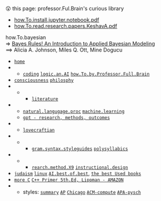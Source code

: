 😲  this page: professor.Ful.Brain's curious library  

- [how.To.install.jupyter.notebook.pdf](https://github.com/bbe2/my_library/files/11805018/how.To.install.jupyter.notebook.pdf)  
- [how.To.read.research.papers.KeshavA.pdf](https://github.com/bbe2/my_library/files/11861139/how.To.read.research.papers.KeshavA.pdf)

how.To.bayesian  
=> [Bayes Rules! An Introduction to Applied Bayesian Modeling](https://www.bayesrulesbook.com/)   
==> Alicia A. Johnson, Miles Q. Ott, Mine Dogucu  


- [`home`](https://github.com/bbe2/my_library)  
- - [`coding`](https://github.com/bbe2/my_library/tree/coding.books) [`logic.an.AI`](https://github.com/bbe2/my_library/tree/logic)  [`how.To.by.Professor.Full.Brain`](https://github.com/bbe2/my_library/tree/how.To.by.professor.brian)  
-  [`consciousness`](https://github.com/bbe2/my_library/tree/consciousness) [`philosphy`](https://github.com/bbe2/my_library/tree/philosophy)  
- - - [`literature`](https://github.com/bbe2/my_library/tree/literature)  
- - [`natural.langugage.proc`](https://github.com/bbe2/my_library/tree/natural.language.processing) [`machine.learning`](https://github.com/bbe2/my_library/tree/machine.learning)
  - [`gpt - research, methods, outcomes`](https://github.com/bbe2/my_library/tree/gpt)  
- - [`lovecraftian`](https://github.com/bbe2/my_library/tree/lovecraftian)  
- - - [`gram.syntax.styleguides`](https://github.com/bbe2/my_library/tree/syntax_grammar_style_guides) [`polysyllabics`](https://github.com/bbe2/my_library/tree/polysyllabics)  
- - - [`rearch.method.X9`](https://github.com/bbe2/my_library/tree/research.methods.biblio.X9.methods) [`instructional.design`](https://github.com/bbe2/my_library/tree/instructional.design)  
-  [`judaism`](https://github.com/bbe2/my_library/tree/judaism) [`linux`](https://github.com/bbe2/my_library/tree/linux) [`AI.best.of.best`](https://github.com/bbe2/my_library/tree/AI.the.best.of.best), [`the best Used books`](https://www.abebooks.com/)  
- [`more C`](https://github.com/bbe2/my_library/tree/coding.books)  [`C++ Primer 5th.Ed, Lippman - AMAZON`](https://www.amazon.com/Primer-5th-Stanley-B-Lippman/dp/0321714113/ref=sr_1_1?crid=18GTQEVGBW184&keywords=c%2B%2B+primer&qid=1684802643&sprefix=c%2B%2B+primer%2Caps%2C112&sr=8-1 )  
- - styles: [`summary`](https://owl.purdue.edu/owl/avoiding_plagiarism/guide_overview%20.html)  [`AP`](https://www.apstylebook.com/?_ga=2.156527229.756556437.1677109102-720682068.1677109102) [`Chicago`](https://www.chicagomanualofstyle.org/home.html?_ga=2.156527229.756556437.1677109102-720682068.1677109102) [`ACM-compute`](https://www.acm.org/publications/authors/reference-formatting?_ga=2.154741118.756556437.1677109102-720682068.1677109102) [`APA-pysch`](https://apastyle.apa.org/style-grammar-guidelines) 
